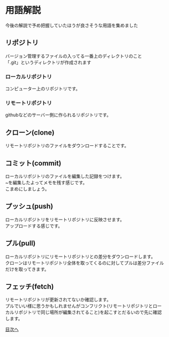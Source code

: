 # 用語解説

今後の解説で予め把握していたほうが良さそうな用語を集めました  


## リポジトリ
バージョン管理するファイルの入ってる一番上のディレクトリのこと  
「.git」というディレクトリが作成されます  

### ローカルリポジトリ
コンピューター上のリポジトリです。  

### リモートリポジトリ
githubなどのサーバー側に作られるリポジトリです。  

## クローン(clone)
リモートリポジトリのファイルをダウンロードすることです。  

## コミット(commit)
ローカルリポジトリのファイルを編集した記録をつけます。  
\~を編集したよってメモを残す感じです。  
こまめにしましょう。

## プッシュ(push)
ローカルリポジトリをリモートリポジトリに反映させます。  
アップロードする感じです。

## プル(pull)
ローカルリポジトリにリモートリポジトリとの差分をダウンロードします。  
クローンはリモートリポジトリ全体を取ってくるのに対してプルは差分ファイルだけを取ってきます。

## フェッチ(fetch)
リモートリポジトリが更新されてないか確認します。  
プルでいい様に思うかもしれませんがコンフリクト(リモートリポジトリとローカルリポジトリで同じ場所が編集されてること)を起こすとだるいので先に確認します。

[目次へ](../README.md)

